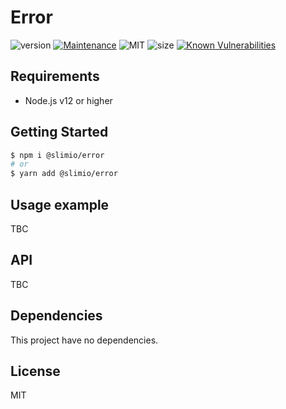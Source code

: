 # Error
![version](https://img.shields.io/badge/dynamic/json.svg?url=https://raw.githubusercontent.com/SlimIO/Error/master/package.json?token=AOgWw3vrgQuu-U4fz1c7yYZyc7XJPNtrks5catjdwA%3D%3D&query=$.version&label=Version)
[![Maintenance](https://img.shields.io/badge/Maintained%3F-yes-green.svg)](https://github.com/SlimIO/Error/commit-activity)
![MIT](https://img.shields.io/github/license/mashape/apistatus.svg)
![size](https://img.shields.io/github/languages/code-size/SlimIO/Error)
[![Known Vulnerabilities](https://snyk.io//test/github/SlimIO/Error/badge.svg?targetFile=package.json)](https://snyk.io//test/github/SlimIO/Error?targetFile=package.json)

## Requirements
- Node.js v12 or higher

## Getting Started

```bash
$ npm i @slimio/error
# or
$ yarn add @slimio/error
```

## Usage example
TBC

## API
TBC

## Dependencies
This project have no dependencies.

## License
MIT
